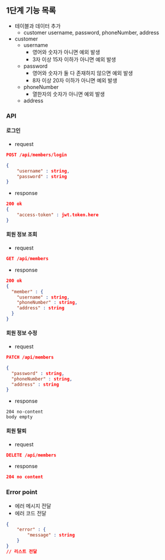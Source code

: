 ## 1단계 기능 목록
- 테이블과 데이터 추가
    - customer username, password, phoneNumber, address
- customer
    - username
        - 영어와 숫자가 아니면 예외 발생
        - 3자 이상 15자 이하가 아니면 예외 발생
    - password
        - 영어와 숫자가 둘 다 존재하지 않으면 예외 발생
        - 8자 이상 20자 이하가 아니면 예외 발생
    - phoneNumber
        - 열한자의 숫자가 아니면 예외 발생
    - address

### API
#### 로그인
- request
```json
POST /api/members/login

{
    "username" : string,
    "password" : string
}
```

- response

```json
200 ok
{
    "access-token" : jwt.token.here
}
```


#### 회원 정보 조회
- request
```json
GET /api/members
```
- response
```json
200 ok
{
  "member" : {
    "username" : string,
    "phoneNumber" : string,
    "address" : string
  }
}
```

#### 회원 정보 수정
- request
```json
PATCH /api/members

{
  "password" : string,
  "phoneNumber" : string,
  "address" : string
}
```

- response
```
204 no-content
body empty
```

#### 회원 탈퇴
- request
```json
DELETE /api/members
```
- response
```json
204 no content
```


### Error point
- 에러 메시지 전달
- 에러 코드 전달

```json
{
	"error" : {
		"message" : string
	}
}
// 리스트 전달
